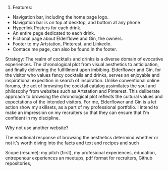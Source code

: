 1. Features:
 - Navigation bar, including the home page logo.
 - Navigation bar is on top at desktop, and bottom at any phone
 - Hyperlink Posters for each drink.
 - An entire page dedicated to each drink.
 - Fictional page about Elderflowe and Gin, the owners.
 - Footer to my Artstation, Pinterest, and Linkedin.
 - Contace me page, can also be found in the footer.

Strategy:
 The realm of cocktails and drinks is a diverse domain of evocative experiences. The chronological plot from visual aesthetics to anticipation, and finally delivering the fulfillment upon imbibing. Elderflower and Gin, for the visitor who values fancy cocktails and drinks, serves an enjoyable and inspirational expedition in search of inspiration. Unlike conventional online forums, the act of browsing the cocktail catalog assimilates the soul and philosophy from websites such as Artstation and Pinterest. This deliberate approach to browsing the chronological plot reflects the cultural values and expectations of the intended visitors.
 For me, Elderflower and Gin is a let action show my skillsets, as a part of my professional portfolio. I intend to make an impression on my recruiters so that they can ensure that I'm confident in my discipline.

 Why not use another website?

 The emotional response of browsing the aesthetics determind whether or not it's worth diving into the facts and text and recipes and such


 Scope (resume):
 my pitch (first), my profesional experiences, education, entrepenour experiences an meetups, pdf format for recruiters, Github repositories,